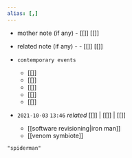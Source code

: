 ```yaml
---
alias: [,]
---
```

- mother note (if any)
		- [[]] [[]]
- related note (if any) -
		- [[]] [[]]
- `contemporary events`
	- [[]]
	- [[]]
	- [[]]
	- [[]]
	- [[]]

- `2021-10-03`  `13:46` _related_ [[]] | [[]] | [[]]
	- [[software revisioning|iron man]]
	- [[venom symbiote]]

```query
"spiderman"
```